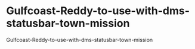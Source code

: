 # Gulfcoast-Reddy-to-use-with-dms-statusbar-town-mission
Gulfcoast-Reddy-to-use-with-dms-statusbar-town-mission
